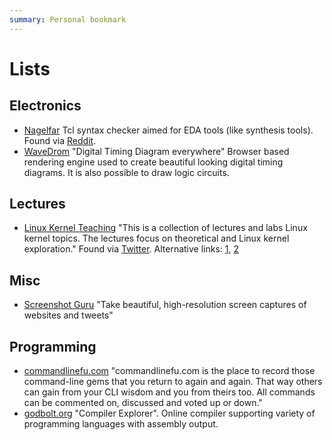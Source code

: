 ```yaml
---
summary: Personal bookmark
---
```

# Lists

## Electronics

* [Nagelfar](http://nagelfar.sourceforge.net/) Tcl syntax checker aimed for
EDA tools (like synthesis tools). Found via [Reddit](https://www.reddit.com/r/FPGA/comments/f7bwvg/im_fpga_engineer_seeking_better_tools).
* [WaveDrom](https://wavedrom.com/) "Digital Timing Diagram everywhere"
Browser based rendering engine used to create beautiful looking digital
timing diagrams. It is also possible to draw logic circuits.

## Lectures

* [Linux Kernel Teaching](https://linux-kernel-labs.github.io/refs/heads/master/index.html)
"This is a collection of lectures and labs Linux kernel topics. The lectures focus on theoretical and Linux kernel exploration."
Found via [Twitter](https://twitter.com/nixcraft/status/1238541838090264576).
Alternative links: [1](https://github.com/linux-kernel-labs), [2](https://github.com/linux-kernel-labs/linux-kernel-labs.github.io)

## Misc

* [Screenshot Guru](https://screenshot.guru/) "Take beautiful, high-resolution
screen captures of websites and tweets"

## Programming

* [commandlinefu.com](https://www.commandlinefu.com/) "commandlinefu.com is the place to record those command-line gems that you return to again and again. That way others can gain from your CLI wisdom and you from theirs too. All commands can be commented on, discussed and voted up or down."
* [godbolt.org](https://godbolt.org/) "Compiler Explorer". Online compiler
supporting variety of programming languages with assembly output.

